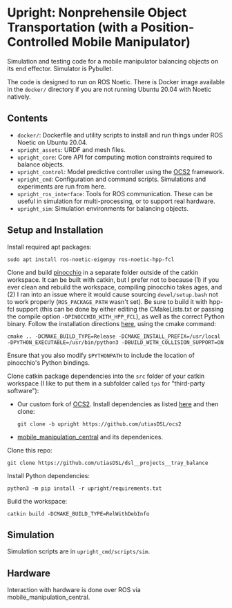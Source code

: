 # Upright: Nonprehensile Object Transportation (with a Position-Controlled Mobile Manipulator)

Simulation and testing code for a mobile manipulator balancing objects on its
end effector. Simulator is Pybullet.

The code is designed to run on ROS Noetic. There is Docker image available in
the `docker/` directory if you are not running Ubuntu 20.04 with Noetic
natively.

## Contents
* `docker/`: Dockerfile and utility scripts to install and run things under ROS
  Noetic on Ubuntu 20.04.
* `upright_assets`: URDF and mesh files.
* `upright_core`: Core API for computing motion constraints required to
  balance objects.
* `upright_control`: Model predictive controller using the
  [OCS2](https://github.com/leggedrobotics/ocs2) framework.
* `upright_cmd`: Configuration and command scripts. Simulations and experiments
  are run from here.
* `upright_ros_interface`: Tools for ROS communication. These can be useful in
  simulation for multi-processing, or to support real hardware.
* `upright_sim`: Simulation environments for balancing objects.

## Setup and Installation

Install required apt packages:
```
sudo apt install ros-noetic-eigenpy ros-noetic-hpp-fcl
```

Clone and build [pinocchio](https://github.com/stack-of-tasks/pinocchio) in a
separate folder outside of the catkin workspace. It can be built with catkin,
but I prefer not to because (1) if you ever clean and rebuild the workspace,
compiling pinocchio takes ages, and (2) I ran into an issue where it would
cause sourcing `devel/setup.bash` not to work properly (`ROS_PACKAGE_PATH`
wasn't set). Be sure to build it with hpp-fcl support (this can be done by
either editing the CMakeLists.txt or passing the compile option
`-DPINOCCHIO_WITH_HPP_FCL`), as well as the correct Python binary. Follow the
installation directions
[here](https://stack-of-tasks.github.io/pinocchio/download.html), using the
cmake command:
```
cmake .. -DCMAKE_BUILD_TYPE=Release -DCMAKE_INSTALL_PREFIX=/usr/local -DPYTHON_EXECUTABLE=/usr/bin/python3 -DBUILD_WITH_COLLISION_SUPPORT=ON
```
Ensure that you also modify `$PYTHONPATH` to include the location of
pinocchio's Python bindings.

Clone catkin package dependencies into the `src` folder of your catkin
workspace (I like to put them in a subfolder called `tps` for "third-party
software"):
* Our custom fork of [OCS2](https://github.com/utiasDSL/ocs2). Install
  dependencies as listed
  [here](https://leggedrobotics.github.io/ocs2/installation.html) and then
  clone:
  ```
  git clone -b upright https://github.com/utiasDSL/ocs2
  ```
* [mobile_manipulation_central](https://github.com/utiasDSL/dsl__projects__mobile_manipulation_central)
  and its dependenices.

Clone this repo:
```
git clone https://github.com/utiasDSL/dsl__projects__tray_balance
```

Install Python dependencies:
```
python3 -m pip install -r upright/requirements.txt
```

Build the workspace:
```
catkin build -DCMAKE_BUILD_TYPE=RelWithDebInfo
```

## Simulation

Simulation scripts are in `upright_cmd/scripts/sim`.

## Hardware

Interaction with hardware is done over ROS via mobile_manipulation_central.
